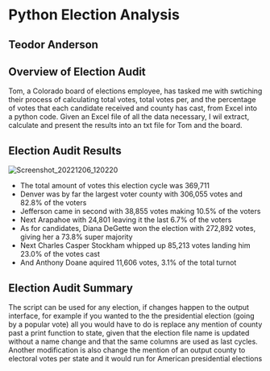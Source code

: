 # Python Election Analysis
## Teodor Anderson

## Overview of Election Audit

Tom, a Colorado board of elections employee, has tasked me with swtiching their process of calculating total votes, total votes per, and the percentage of votes that each candidate received and county has cast, from Excel into a python code. Given an Excel file of all the data necessary, I wil extract, calculate and present the results into an txt file for Tom and the board.

## Election Audit Results

![Screenshot_20221206_120220](https://user-images.githubusercontent.com/116928193/206011054-b30020cb-6dbb-4ad6-b5e8-4726f4854d94.png)

* The total amount of votes this election cycle was 369,711
* Denver was by far the largest voter county with 306,055 votes and 82.8% of the voters
* Jefferson came in second with 38,855 votes making 10.5% of the voters
* Next Arapahoe with 24,801 leaving it the last 6.7% of the voters
* As for candidates, Diana DeGette won the election with 272,892 votes, giving her a 73.8% super majority
* Next Charles Casper Stockham whipped up 85,213 votes landing him 23.0% of the votes cast
* And Anthony Doane aquired 11,606 votes, 3.1% of the total turnot
## Election Audit Summary

The script can be used for any election, if changes happen to the output interface, for example if you wanted to the the presidential election (going by a popular vote) all you would have to do is replace any mention of county past a print function to state, given that the election file name is updated without a name change and that the same columns are used as last cycles. Another modification is also change the mention of an output county to electoral votes per state and it would run for American presidential elections
